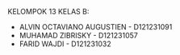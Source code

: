 KELOMPOK 13 KELAS B:
- ALVIN OCTAVIANO AUGUSTIEN - D121231091
- MUHAMAD ZIBRISKY - D121231057
- FARID WAJDI - D121231032